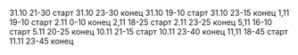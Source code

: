 31.10 21-30 старт
31.10 23-30 конец
31.10 19-10 старт
31.10 23-15 конец
1,11 19-10 старт
2.11 0-10 конец
2,11 18-25 старт
2.11 23-25 конец
5,11 16-10 старт
5.11 20-25 конец
10.11 21-15 старт
10.11 23-40 конец
11,11 18-45 старт
11.11 23-45 конец